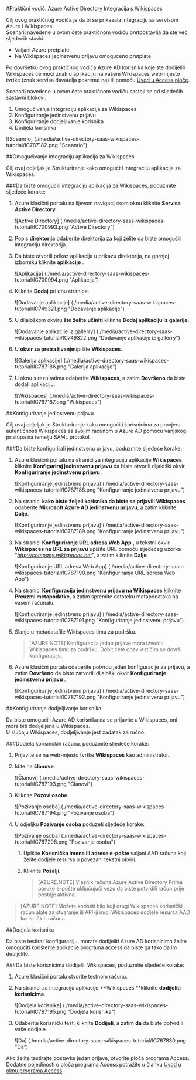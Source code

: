 <properties 
    pageTitle="Praktični vodič: Azure Active Directory Integracija s Wikispaces | Microsoft Azure" 
    description="Saznajte kako pomoću servisa Azure Active Directory Wikispaces da biste omogućili jedinstvenu prijavu, automatiziranog dodjele resursa i više!." 
    services="active-directory" 
    authors="jeevansd"  
    documentationCenter="na" 
    manager="femila"/>
<tags 
    ms.service="active-directory" 
    ms.devlang="na" 
    ms.topic="article" 
    ms.tgt_pltfrm="na" 
    ms.workload="identity" 
    ms.date="09/11/2016" 
    ms.author="jeedes" />

#<a name="tutorial-azure-active-directory-integration-with-wikispaces"></a>Praktični vodič: Azure Active Directory Integracija s Wikispaces
  
Cilj ovog praktičnog vodiča je da bi se prikazala integraciju sa servisom Azure i Wikispaces.  
Scenarij navedene u ovom ćete praktičnom vodiču pretpostavlja da ste već sljedećih stavki:

-   Valjani Azure pretplate
-   Na Wikispaces jedinstvenu prijavu omogućeno pretplate
  
Po dovršetku ovog praktičnog vodiča Azure AD korisnika koje ste dodijelili Wikispaces će moći znak u aplikaciju na vašem Wikispaces web-mjesto tvrtke (znak servisa davatelja pokrenut na) ili pomoću [Uvod u Access ploče](active-directory-saas-access-panel-introduction.md).
  
Scenarij navedene u ovom ćete praktičnom vodiču sastoji se od sljedećih sastavni blokovi:

1.  Omogućivanje integraciju aplikacija za Wikispaces
2.  Konfiguriranje jedinstvenu prijavu
3.  Konfiguriranje dodjeljivanje korisnika
4.  Dodjela korisnika

![Sceanrio] (./media/active-directory-saas-wikispaces-tutorial/IC787182.png "Sceanrio")

##<a name="enabling-the-application-integration-for-wikispaces"></a>Omogućivanje integraciju aplikacija za Wikispaces
  
Cilj ovaj odjeljak je Strukturiranje kako omogućiti integraciju aplikacija za Wikispaces.

###<a name="to-enable-the-application-integration-for-wikispaces-perform-the-following-steps"></a>Da biste omogućili integraciju aplikacija za Wikispaces, poduzmite sljedeće korake:

1.  Azure klasični portalu na lijevom navigacijskom oknu kliknite **Servisa Active Directory**.

    ![Active Directory] (./media/active-directory-saas-wikispaces-tutorial/IC700993.png "Active Directory")

2.  Popis **direktorija** odaberite direktorija za koji želite da biste omogućili integraciju direktorija.

3.  Da biste otvorili prikaz aplikacija u prikazu direktorija, na gornjoj izborniku kliknite **aplikacije** .

    ![Aplikacija] (./media/active-directory-saas-wikispaces-tutorial/IC700994.png "Aplikacija")

4.  Kliknite **Dodaj** pri dnu stranice.

    ![Dodavanje aplikacije] (./media/active-directory-saas-wikispaces-tutorial/IC749321.png "Dodavanje aplikacije")

5.  U dijaloškom okviru **što želite učiniti** kliknite **Dodaj aplikaciju iz galerije**.

    ![Dodavanje aplikacije iz gallerry] (./media/active-directory-saas-wikispaces-tutorial/IC749322.png "Dodavanje aplikacije iz gallerry")

6.  U **okvir za pretraživanje**upišite **Wikispaces**.

    ![Galerija aplikacije] (./media/active-directory-saas-wikispaces-tutorial/IC787186.png "Galerija aplikacije")

7.  U oknu s rezultatima odaberite **Wikispaces**, a zatim **Dovršeno** da biste dodali aplikaciju.

    ![Wikispaces] (./media/active-directory-saas-wikispaces-tutorial/IC787187.png "Wikispaces")

##<a name="configuring-single-sign-on"></a>Konfiguriranje jedinstvenu prijavu
  
Cilj ovaj odjeljak je Strukturiranje kako omogućiti korisnicima za provjeru autentičnosti Wikispaces sa svojim računom u Azure AD pomoću vanjskog pristupa na temelju SAML protokol.

###<a name="to-configure-single-sign-on-perform-the-following-steps"></a>Da biste konfigurirali jedinstvenu prijavu, poduzmite sljedeće korake:

1.  Azure klasični portalu na stranici za integraciju aplikacije **Wikispaces** kliknite **Konfiguriraj jedinstvenu prijavu** da biste otvorili dijaloški okvir **Konfiguriranje jedinstvenu prijavu** .

    ![Konfiguriranje jedinstvenu prijavu] (./media/active-directory-saas-wikispaces-tutorial/IC787188.png "Konfiguriranje jedinstvenu prijavu")

2.  Na stranici **kako biste željeli korisnika da biste se prijavili Wikispaces** odaberite **Microsoft Azure AD jedinstvenu prijavu**, a zatim kliknite **Dalje**.

    ![Konfiguriranje jedinstvenu prijavu] (./media/active-directory-saas-wikispaces-tutorial/IC787189.png "Konfiguriranje jedinstvenu prijavu")

3.  Na stranici **Konfiguriranje URL adresa Web App** , u tekstni okvir **Wikispaces na URL za prijavu** upišite URL pomoću sljedećeg uzorka "*http://company.wikispaces.net*", a zatim kliknite **Dalje**.

    ![Konfiguriranje URL adresa Web App] (./media/active-directory-saas-wikispaces-tutorial/IC787190.png "Konfiguriranje URL adresa Web App")

4.  Na stranici **Konfiguracija jedinstvenu prijavu na Wikispaces** kliknite **Preuzmi metapodatke**, a zatim spremite datoteku metapodataka na vašem računalu.

    ![Konfiguriranje jedinstvenu prijavu] (./media/active-directory-saas-wikispaces-tutorial/IC787191.png "Konfiguriranje jedinstvenu prijavu")

5.  Slanje u metadatafile Wikispaces timu za podršku.

    >[AZURE.NOTE] Konfiguracija jedan prijave mora izvoditi Wikispaces timu za podršku. Dobit ćete obavijest čim se dovrši konfiguraciju.

6.  Azure klasični portala odaberite potvrdu jedan konfiguracije za prijavu, a zatim **Dovršeno** da biste zatvorili dijaloški okvir **Konfiguriranje jedinstvenu prijavu** .

    ![Konfiguriranje jedinstvenu prijavu] (./media/active-directory-saas-wikispaces-tutorial/IC787192.png "Konfiguriranje jedinstvenu prijavu")

##<a name="configuring-user-provisioning"></a>Konfiguriranje dodjeljivanje korisnika
  
Da biste omogućili Azure AD korisnika da se prijavite u Wikispaces, oni mora biti dodijeljena u Wikispaces.  
U slučaju Wikispaces, dodjeljivanje jest zadatak za ručno.

###<a name="to-provision-a-user-accounts-perform-the-following-steps"></a>Dodjela korisničkih računa, poduzmite sljedeće korake:

1.  Prijavite se na web-mjesto tvrtke **Wikispaces** kao administrator.

2.  Idite na **članove**.

    ![Članovi] (./media/active-directory-saas-wikispaces-tutorial/IC787193.png "Članovi")

3.  Kliknite **Pozovi osobe**.

    ![Pozivanje osoba] (./media/active-directory-saas-wikispaces-tutorial/IC787194.png "Pozivanje osoba")

4.  U odjeljku **Pozivanje osoba** poduzeti sljedeće korake:

    ![Pozivanje osoba] (./media/active-directory-saas-wikispaces-tutorial/IC787208.png "Pozivanje osoba")

    1.  Upišite **Korisnička imena ili adrese e-pošte** valjani AAD računa koji želite dodjele resursa u povezani tekstni okviri.
    2.  Kliknite **Pošalji**.  

        >[AZURE.NOTE] Vlasnik računa Azure Active Directory Prima poruke e-pošte uključujući vezu da biste potvrdili račun prije postaje aktivna.

>[AZURE.NOTE] Možete koristiti bilo koji drugi Wikispaces korisnički račun alate za stvaranje ili API-ji nudi Wikispaces dodjele resursa AAD korisničkih računa.

##<a name="assigning-users"></a>Dodjela korisnika
  
Da biste testirali konfiguraciju, morate dodijeliti Azure AD korisnicima želite omogućiti korištenje aplikacije programa access da biste ga tako da im dodijelite.

###<a name="to-assign-users-to-wikispaces-perform-the-following-steps"></a>Da biste korisnicima dodijelili Wikispaces, poduzmite sljedeće korake:

1.  Azure klasični portalu stvorite testnom računu.

2.  Na stranici za integraciju aplikacije **Wikispaces **kliknite **dodijeliti korisnicima**.

    ![Dodjela korisnika] (./media/active-directory-saas-wikispaces-tutorial/IC787195.png "Dodjela korisnika")

3.  Odaberite korisnički test, kliknite **Dodijeli**, a zatim **da** da biste potvrdili vaše dodjele.

    ![Da] (./media/active-directory-saas-wikispaces-tutorial/IC767830.png "Da")
  
Ako želite testirajte postavke jedan prijave, otvorite ploča programa Access. Dodatne pojedinosti o ploča programa Access potražite u članku [Uvod u oknu programa Access](active-directory-saas-access-panel-introduction.md).